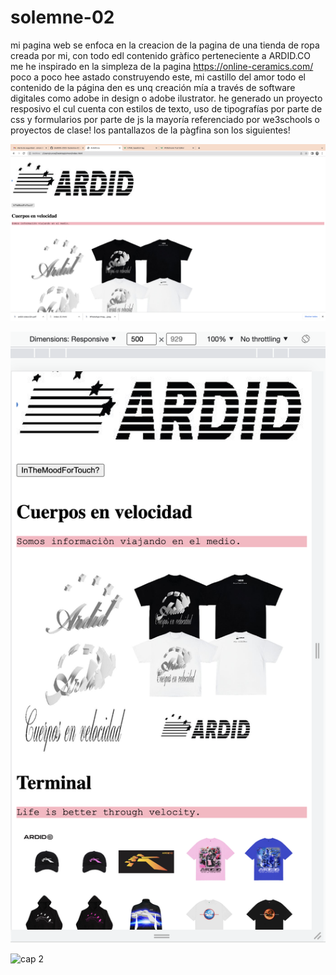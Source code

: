 # solemne-02
mi pagina web se enfoca en la creacion de la pagina de una tienda de ropa creada por mi, 
con todo edl contenido gràfico perteneciente a ARDID.CO 
me he inspirado en la simpleza de la pagina https://online-ceramics.com/
poco a poco hee astado construyendo este, mi castillo del amor
todo el contenido de la página den es unq creación mía a través de software digitales 
como adobe in design o adobe ilustrator.
he generado un proyecto resposivo el cul cuenta con estilos de texto, uso de tipografías por parte de css
y formularios por parte de js
la mayoría referenciado por we3schools o proyectos de clase!
los pantallazos de la pàgfina son los siguientes!

![captura 1](./cap1.png)

![captura 2](./cap2.png)

<img width="525" alt="cap 2" src="https://github.com/microsoftears/dis9005-2023-1/assets/128400039/c369cb98-95f6-49ef-b3af-14bd79014121">

